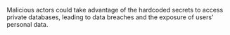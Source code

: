   
Malicious actors could take advantage of the hardcoded secrets to access private databases, leading to data breaches and the exposure of users' personal data.
  